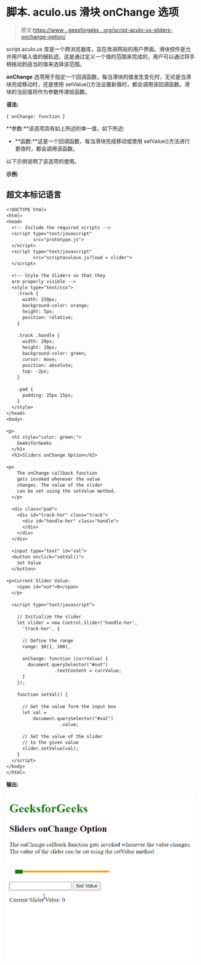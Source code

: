 # 脚本. aculo.us 滑块 onChange 选项

> 原文:[https://www . geesforgeks . org/script-aculo-us-sliders-onchange-option/](https://www.geeksforgeeks.org/script-aculo-us-sliders-onchange-option/)

script.aculo.us 库是一个跨浏览器库，旨在改进网站的用户界面。滑块控件是允许用户输入值的细轨迹。这是通过定义一个值的范围来完成的，用户可以通过将手柄拖动到适当的值来选择该范围。

**onChange** 选项用于指定一个回调函数，每当滑块的值发生变化时，无论是当滑块完成移动时，还是使用 setValue()方法设置新值时，都会调用该回调函数。滑块的当前值将作为参数传递给函数。

**语法:**

```
{ onChange: function }
```

**参数:**该选项具有如上所述的单一值，如下所述:

*   **函数:**这是一个回调函数，每当滑块完成移动或使用 setValue()方法进行更改时，都会调用该函数。

以下示例说明了该选项的使用。

**示例:**

## 超文本标记语言

```
<!DOCTYPE html>
<html>
<head>
  <!-- Include the required scripts -->
  <script type="text/javascript" 
          src="prototype.js">
  </script>
  <script type="text/javascript"
          src="scriptaculous.js?load = slider">
  </script>

  <!-- Style the Sliders so that they
  are properly visible -->
  <style type="text/css">
    .track {
      width: 250px;
      background-color: orange;
      height: 5px;
      position: relative;
    }

    .track .handle {
      width: 20px;
      height: 10px;
      background-color: green;
      cursor: move;
      position: absolute;
      top: -2px;
    }

    .pad {
      padding: 25px 15px;
    }
  </style>
</head>
<body>

<p>
  <h1 style="color: green;">
    GeeksforGeeks
  </h1>
  <h2>Sliders onChange Option</h2>

<p>
    The onChange callback function 
    gets invoked whenever the value
    changes. The value of the slider 
    can be set using the setValue method.
  </p>

  <div class="pad">
    <div id="track-hor" class="track">
      <div id="handle-hor" class="handle">
      </div>
    </div>
  </div>

  <input type="text" id="val">
  <button onclick="setVal()">
    Set Value
  </button>

<p>Current Slider Value: 
    <span id="out">0</span>
  </p>

  <script type="text/javascript">

    // Initialize the slider
    let slider = new Control.Slider('handle-hor',
      'track-hor', {

      // Define the range
      range: $R(1, 100),

      onChange: function (currValue) {
        document.querySelector("#out")
                  .textContent = currValue;
      }
    });

    function setVal() {

      // Get the value form the input box
      let val =
          document.querySelector("#val")
                    .value;

      // Set the value of the slider
      // to the given value
      slider.setValue(val);
    }
  </script>
</body>
</html>
```

**输出:**

![](img/22e404be4c273978ab2d4e8bc1406e71.png)